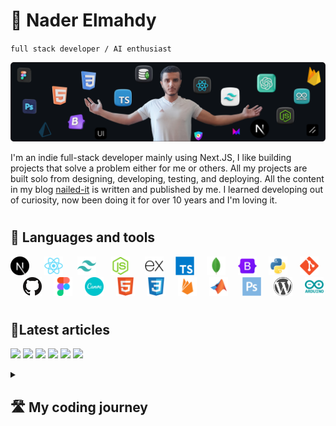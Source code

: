 # 🥷 Nader Elmahdy

`full stack developer / AI enthusiast`

![me](me.webp)

I'm an indie full-stack developer mainly using Next.JS, I like building projects that solve a problem either for me or others. All my projects are built solo from designing, developing, testing, and deploying. All the content in my blog [nailed-it](https://nailed-it.tech) is written and published by me. I learned developing out of curiosity, now been doing it for over 10 years and I'm loving it.

#

## 🧰 Languages and tools

<p align="left">
<img width="30px"  src="logos/next.svg" /> &#8287;&#8287;&#8287;&#8287;
<img width="30px" src="logos/react.svg" /> &#8287;&#8287;&#8287;&#8287;
<img width="30px" src="logos/tailwind.svg" /> &#8287;&#8287;&#8287;&#8287;
<img width="30px" src="logos/nodejs.svg" /> &#8287;&#8287;&#8287;&#8287;
<img width="30px" src="logos/express.svg" />&#8287;&#8287;&#8287;&#8287;
<img  width="30px" src="logos/typescript.svg"/>&#8287;&#8287;&#8287;&#8287;
<img width="30px"  src="logos/mongodb.svg" />&#8287;&#8287;&#8287;&#8287;
<img width="30px"src="logos/bootstrap.svg" />&#8287;&#8287;&#8287;&#8287;
<img width="30px" src="logos/python.svg" />&#8287;&#8287;&#8287;&#8287;
<img width="30px" src="logos/git.svg" />&#8287;&#8287;&#8287;&#8287;
<img  width="30px" src="logos/github.svg" />&#8287;&#8287;&#8287;&#8287;
<img width="30px" src="logos/figma.svg" />&#8287;&#8287;&#8287;&#8287;
<img width="30px" src="logos/canva.svg" />&#8287;&#8287;&#8287;&#8287;
<img width="30px"  src="logos/html.svg"/>&#8287;&#8287;&#8287;&#8287;
<img width="30px" src="logos/css.svg"/>&#8287;&#8287;&#8287;&#8287;
<img width="30px"src="logos/firebase.svg" />&#8287;&#8287;&#8287;&#8287;
<img width="30px" src="logos/matlab.svg" /> &#8287;&#8287;&#8287;&#8287;  
<img width="30px"src="logos/photoshop.svg" />&#8287;&#8287;&#8287;&#8287;
<img width="30px" src="logos/wordpress.svg" />&#8287;&#8287;&#8287;&#8287;
<img width="30px" src="logos/arduino.svg" />

</p>

#

## 📝Latest articles

<p align="left">
<!-- Begin posts section -->

<a key=93.77055426360172 href="https://nailed-it.tech/articles/how-to-add-credential-authentication" target="_blank"><img src="https://nailedit.vercel.app/articles/how-to-add-credential-authentication/opengraph-image-1n7hps?23b6baaca7ad2462" width="400" /></a>
<a key=64.48985753573417 href="https://nailed-it.tech/articles/how-to-enable-email-verification-auth-js" target="_blank"><img src="https://nailedit.vercel.app/articles/how-to-enable-email-verification-auth-js/opengraph-image-1n7hps?23b6baaca7ad2462" width="400" /></a>
<a key=92.41478114885456 href="https://nailed-it.tech/articles/how-to-enable-password-reset" target="_blank"><img src="https://nailedit.vercel.app/articles/how-to-enable-password-reset/opengraph-image-1n7hps?23b6baaca7ad2462" width="400" /></a>
<a key=14.01204365868971 href="https://nailed-it.tech/articles/i-tried-the-best-2-ui-libraries" target="_blank"><img src="https://nailedit.vercel.app/articles/i-tried-the-best-2-ui-libraries/opengraph-image-1n7hps?23b6baaca7ad2462" width="400" /></a>
<a key=9.751878293996885 href="https://nailed-it.tech/articles/how-to-add-2-factor-authentication" target="_blank"><img src="https://nailedit.vercel.app/articles/how-to-add-2-factor-authentication/opengraph-image-1n7hps?23b6baaca7ad2462" width="400" /></a>
<a key=55.89413290122813 href="https://nailed-it.tech/articles/create-a-new-repo-and-push-your-code-with-1-click" target="_blank"><img src="https://nailedit.vercel.app/articles/create-a-new-repo-and-push-your-code-with-1-click/opengraph-image-1n7hps?23b6baaca7ad2462" width="400" /></a>

<!-- End posts section -->
</p>

<details> <summary><h2>🛣️ My coding journey</h2></summary>
When I was young, I was impressed when I saw a guy in a movie typing stuff on the keyboard leading to something happening in real life like a door closing or a robot moving.

I was curious how they did that, but I had no clue.

At the age of 14, I discovered what they call "programming", and a friend of mine who had more experience in that field recommended that I start learning Python, and I did.

I was going all in all day every day on Codecademy, and I was impressed by this new world.
After finishing the course I decided that I wanna continue in this field, so I learned PHP, HTML, and CSS.

I still didn't know how to build something useful, and when I heard about WordPress, it caught my attention.

I found it really easy to build full apps quickly with drag and drop, this meant that I didn't have to deal with writing code, because tbh, I was having a hard time positioning a div in the center.

I spent a year learning everything about WordPress, and I reached a pretty good level.
I then joined a discord group for developers in which we would take weekly tasks, and the first was Bootstrap.

I was very impressed by how easy styling elements was using bootstrap.
I then learned React and this is where everything changed.
I learned how to make reusable components and pass props and for the first time, I had an idea of how real-world apps are made.

Then I learned Tailwind, mongoDB, and NextJS, and before I knew it, I was a full stack developer.

At this point, I had stopped using WordPress, because I realized that it's much better to write code as you have full control over everything.

Then I started to build big projects like e-commerce stores and I started to take on bigger freelance projects.

I learned more stuff along the way like UI libraries, writing clean code, and design principles.

I'm working on contributing to open source and building bigger projects.

</details>
